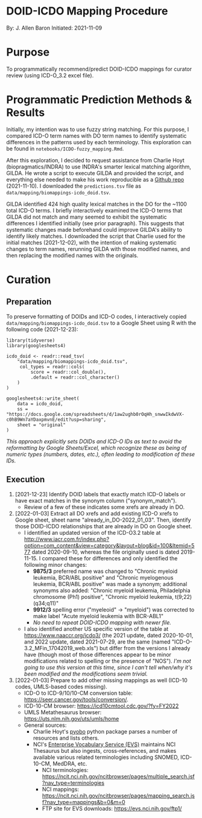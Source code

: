 # DOID-ICDO Mapping Procedure
By: J. Allen Baron
Initiated: 2021-11-09

# Purpose
To programmatically recommend/predict DOID-ICDO mappings for curator review (using ICD-O_3.2 excel file).


# Programmatic Prediction Methods & Results

Initially, my intention was to use fuzzy string matching. For this purpose, I compared ICD-O term names with DO term names to identify systematic differences in the patterns used by each terminology. This exploration can be found in `notebooks/ICDO-fuzzy_mapping.Rmd`.

After this exploration, I decided to request assistance from Charlie Hoyt (biopragmatics/INDRA) to use INDRA's smarter lexical matching algorithm, GILDA. He wrote a script to execute GILDA and provided the script, and everything else needed to make his work reproducible as a [Github repo](https://github.com/cthoyt/icdo-doid-mappings) (2021-11-10). I downloaded the `predictions.tsv` file as `data/mapping/biomappings-icdo_doid.tsv`.

GILDA identified 424 high quality lexical matches in the DO for the ~1100 total ICD-O terms. I briefly interactively examined the ICD-O terms that GILDA did not match and many seemed to exhibit the systematic differences I identified initially (see prior paragraph). This suggests that systematic changes made beforehand could improve GILDA's ability to identify likely matches. I downloaded the script that Charlie used for the initial matches (2021-12-02), with the intention of making systematic changes to term names, rerunning GILDA with those modified names, and then replacing the modified names with the originals.


# Curation

## Preparation

To preserve formatting of DOIDs and ICD-O codes, I interactively copied `data/mapping/biomappings-icdo_doid.tsv` to a Google Sheet using R with the following code (2021-12-23):

```
library(tidyverse)
library(googlesheets4)

icdo_doid <- readr::read_tsv(
    "data/mapping/biomappings-icdo_doid.tsv",
     col_types = readr::cols(
         score = readr::col_double(),
         .default = readr::col_character()
    )
)

googlesheets4::write_sheet(
    data = icdo_doid,
    ss = "https://docs.google.com/spreadsheets/d/1aw2ughb0rOqHh_snwwIkdwVX-c0hB9Wn7aYDaxpmvnE/edit?usp=sharing",
    sheet = "original"
)
```

_This approach explicitly sets DOIDs and ICD-O IDs as text to avoid the reformatting by Google Sheets/Excel, which recognize these as being of numeric types (numbers, dates, etc.), often leading to modification of these IDs._


## Execution

1. [2021-12-23] Identify DOID labels that exactly match ICD-O labels or have exact matches in the synonym column ("synonym_match").
    - Review of a few of these indicates some xrefs are already in DO.
2. [2022-01-03] Extract all DO xrefs and add existing ICD-O xrefs to Google sheet, sheet name "already_in_DO-2022_01_03". Then, identify those DOID-ICDO relationships that are already in DO on Google sheet.
    - I identified an updated version of the ICD-O3.2 table at http://www.iacr.com.fr/index.php?option=com_content&view=category&layout=blog&id=100&Itemid=577 dated 2020-09-10, whereas the file originally used is dated 2019-11-15. I compared these for differences and only identified the following minor changes:
        - **9875/3** preferred name was changed to "Chronic myeloid leukemia, BCR/ABL positive" and "Chronic myelogenous leukemia, BCR/ABL positive" was made a synonym; additional synonyms also added: "Chronic myeloid leukemia, Philadelphia chromosome (Ph1) positive", "Chronic myeloid leukemia, t(9;22)(q34;q11)"
        - **9912/3** spelling error ("myeleoid" -> "myeloid") was corrected to make label "Acute myeloid leukemia with BCR-ABL1"
        - _No need to repeat DOID-ICDO mapping with newer file._
    - I also identified another US specific version of the table at https://www.naaccr.org/icdo3/ (the 2021 update, dated 2020-10-01, and 2022 update, dated 2021-07-29, are the same (named "ICD-O-3.2_MFin_17042019_web.xls") but differ from the versions I already have (though most of those differences appear to be minor modifications related to spelling or the presence of "NOS"). _I'm not going to use this version at this time, since I can't tell when/why it's been modified and the modifications seem trivial._
3. [2022-01-03] Prepare to add other missing mappings as well (ICD-10 codes, UMLS-based codes missing).
    - ICD-O to ICD-9/10/10-CM conversion table: https://seer.cancer.gov/tools/conversion/.
    - ICD-10-CM browser: https://icd10cmtool.cdc.gov/?fy=FY2022
    - UMLS Metathesaurus browser: https://uts.nlm.nih.gov/uts/umls/home
    - General sources:
        - Charlie Hoyt's [pyobo](https://github.com/pyobo/pyobo/issues/28) python package parses a number of resources and lists others.
        - NCI's [Enterprise Vocabulary Service (EVS)](https://evs.nci.nih.gov/) maintains NCI Thesaurus but also ingests, cross-references, and makes available various related terminologies including SNOMED, ICD-10-CM, MedDRA, etc.
            - NCI terminologies: https://ncit.nci.nih.gov/ncitbrowser/pages/multiple_search.jsf?nav_type=terminologies
            - NCI mappings: https://ncit.nci.nih.gov/ncitbrowser/pages/mapping_search.jsf?nav_type=mappings&b=0&m=0
            - FTP site for EVS downloads: https://evs.nci.nih.gov/ftp1/
